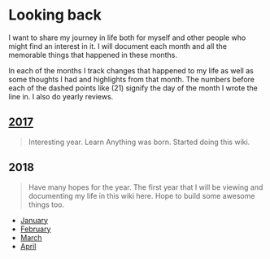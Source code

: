 # Looking back
I want to share my journey in life both for myself and other people who might find an interest in it. I will document each month and all the memorable things that happened in these months.

In each of the months I track changes that happened to my life as well as some thoughts I had and highlights from that month. The numbers before each of the dashed points like (21) signify the day of the month I wrote the line in. I also do yearly reviews.

## [2017](2017/2017.md)
> Interesting year. Learn Anything was born. Started doing this wiki.

## 2018
> Have many hopes for the year. The first year that I will be viewing and documenting my life in this wiki here. Hope to build some awesome things too.

- [January](2018/2018-january.md)
- [February](2018/2018-february.md)
- [March](2018/2018-march.md)
- [April](2018/2018-april.md)